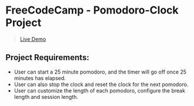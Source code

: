 # FreeCodeCamp - Pomodoro-Clock Project
>[Live Demo](https://archanabansal88.github.io/pomodoro-clock/)

## Project Requirements:

* User can start a 25 minute pomodoro, and the timer will go off once 25 minutes has elapsed.
* User can also stop the clock and reset the clock for the next pomodoro.
* User can customize the length of each pomodoro, configure the break length and session length.